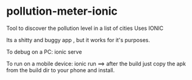 # pollution-meter-ionic
Tool to discover the pollution level in a list of cities
Uses IONIC

Its a shitty and buggy app , but it works for it's purposes.

To debug on a PC:
ionic serve

To run on a mobile device:
ionic run ==> after the build just copy the apk from the build dir to your phone and install.